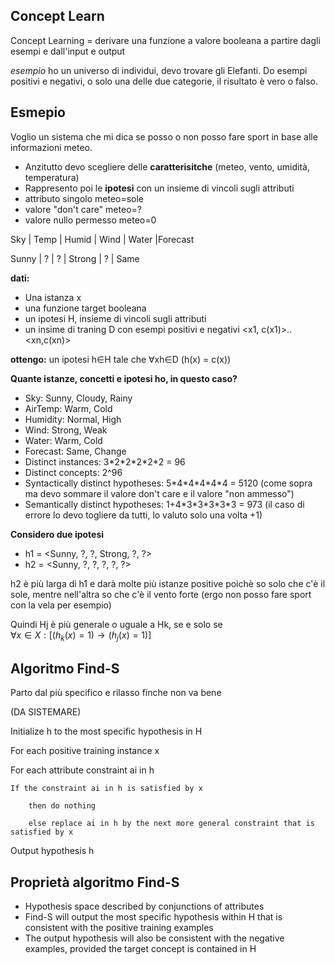 ## Concept Learn

Concept Learning = derivare una funzione a valore booleana a partire dagli esempi e dall'input e output 

*esempio* ho un universo di individui, devo trovare gli Elefanti. Do esempi positivi e negativi, o solo una delle due categorie, il risultato è vero o falso.

## Esmepio

Voglio un sistema che mi dica se posso o non posso fare sport in base alle informazioni meteo.

* Anzitutto devo scegliere delle **caratterisitche** (meteo, vento, umidità, temperatura)
* Rappresento poi le **ipotesi** con un insieme di vincoli sugli attributi
 * attributo singolo meteo=sole
 * valore "don't care" meteo=?
 * valore nullo permesso meteo=0

Sky   |  Temp | Humid  | Wind | Water  |Forecast

Sunny   | ?     |    ?    |  Strong  |    ?    |     Same

**dati:**
* Una istanza x
* una funzione target booleana
* un ipotesi H, insieme di vincoli sugli attributi
* un insime di traning D con esempi positivi e negativi <x1, c(x1)>..<xn,c(xn)>

**ottengo:**
un ipotesi h$\in$H tale che $\forall$xh$\in$D (h(x) = c(x))


**Quante istanze, concetti e ipotesi ho, in questo caso?**
* Sky: 				Sunny, Cloudy, Rainy
* AirTemp: 				Warm, Cold
* Humidity: 				Normal, High
* Wind: 				Strong, Weak
* Water: 				Warm, Cold
* Forecast: 				Same, Change
* Distinct instances: 			3\*2\*2\*2\*2\*2 = 96
* Distinct concepts: 			2^96
* Syntactically distinct hypotheses: 	5\*4\*4\*4\*4\*4 = 5120 (come sopra ma devo sommare il valore don't care e il valore "non ammesso")
* Semantically distinct hypotheses: 	1+4\*3\*3\*3\*3\*3 = 973 (il caso di errore lo devo togliere da tutti, lo valuto solo una volta +1)

**Considero due ipotesi**
* h1 = <Sunny, ?, ?, Strong, ?, ?> 
* h2 = <Sunny, ?, ?, ?, ?, ?>

h2 è più larga di h1 e darà molte più istanze positive poichè so solo che c'è il sole, mentre nell'altra so che c'è il vento forte (ergo non posso fare sport con la vela per esempio)

Quindi Hj è più generale o uguale a Hk, se e solo se                        
$\forall x \in X : \left[ \left( h _ { k } ( x ) = 1 \right) \rightarrow \left( h _ { j } ( x ) = 1 \right) \right]$




## Algoritmo Find-S 
Parto dal più specifico e rilasso finche non va bene

(DA SISTEMARE)

 Initialize h to the most specific hypothesis in H

 For each positive training instance x

For each attribute constraint ai in h

    If the constraint ai in h is satisfied by x

        then do nothing

        else replace ai in h by the next more general constraint that is satisfied by x

  Output hypothesis h

## Proprietà algoritmo Find-S

* Hypothesis space described by conjunctions of attributes
* Find-S will output the most specific hypothesis within H that is consistent with the positive training examples
* The output hypothesis will also be consistent with the negative examples, provided the target concept is contained in H


